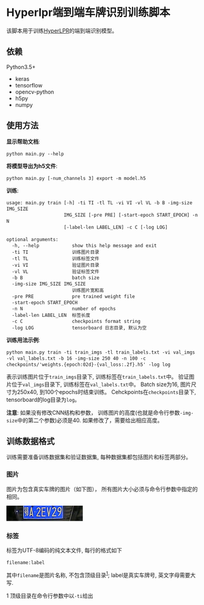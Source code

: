 Hyperlpr端到端车牌识别训练脚本
=====

该脚本用于训练[HyperLPR](https://github.com/zeusees/HyperLPR)的端到端识别模型。

依赖
-----
Python3.5+

+ keras
+ tensorflow
+ opencv-python
+ h5py
+ numpy

使用方法
-----

**显示帮助文档**:
```
python main.py --help
```

**将模型导出为h5文件**:
```
python main.py [-num_channels 3] export -m model.h5
```

**训练**:
```
usage: main.py train [-h] -ti TI -tl TL -vi VI -vl VL -b B -img-size IMG_SIZE
                     IMG_SIZE [-pre PRE] [-start-epoch START_EPOCH] -n N
                     [-label-len LABEL_LEN] -c C [-log LOG]

optional arguments:
  -h, --help            show this help message and exit
  -ti TI                训练图片目录
  -tl TL                训练标签文件
  -vi VI                验证图片目录
  -vl VL                验证标签文件
  -b B                  batch size
  -img-size IMG_SIZE IMG_SIZE
                        训练图片宽和高
  -pre PRE              pre trained weight file
  -start-epoch START_EPOCH
  -n N                  number of epochs
  -label-len LABEL_LEN  标签长度
  -c C                  checkpoints format string
  -log LOG              tensorboard 日志目录, 默认为空
```

**训练用法示例**:
```
python main.py train -ti train_imgs -tl train_labels.txt -vi val_imgs -vl val_labels.txt -b 16 -img-size 250 40 -n 100 -c checkpoints/'weights.{epoch:02d}-{val_loss:.2f}.h5' -log log
```
表示训练图片位于`train_imgs`目录下, 训练标签在`train_labels.txt`中。
验证图片位于`val_imgs`目录下, 训练标签在`val_labels.txt`中。
Batch size为16, 图片尺寸为250x40, 到100个epochs时结束训练。
Cehckpoints在`checkpoints`目录下, tensorboard的log目录为`log`。

**注意**: 如果没有修改CNN结构和参数，
训练图片的高度(也就是命令行参数`-img-size`中的第二个参数)必须是40.
如果修改了，需要给出相应高度。

训练数据格式
-------
训练需要准备训练数据集和验证数据集, 每种数据集都包括图片和标签两部分。

### 图片
图片为包含真实车牌的图片（如下图），
所有图片大小必须与命令行参数中指定的相同。

![示例图片](imgs/plate.jpg)

### 标签
标签为UTF-8编码的纯文本文件, 每行的格式如下
```
filename:label
```
其中`filename`是图片名称, 不包含顶级目录<sup>[1](#myfootnote1)</sup>;
label是真实车牌号, 英文字母需要大写.

<a name="myfootnote1">1</a> 顶级目录在命令行参数中以`-ti`给出
